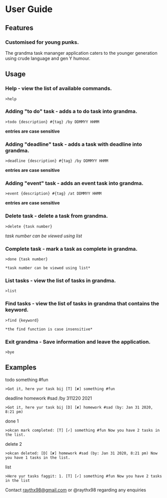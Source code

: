 # User Guide

## Features 

### Customised for young punks.

The grandma task mananger application caters to the younger generation using crude language and gen Y humour.

## Usage

### Help - view the list of available commands.

    >help

### Adding "to do" task - adds a to do task into grandma.

    >todo {description} #{tag} /by DDMMYY HHMM

**entries are case sensitive**

### Adding "deadline" task - adds a task with deadline into grandma.

    >deadline {description} #{tag} /by DDMMYY HHMM

**entries are case sensitive**

### Adding "event" task - adds an event task into grandma.

    >event {description} #{tag} /at DDMMYY HHMM

**entries are case sensitive**

### Delete task - delete a task from grandma.

    >delete {task number}

*task number can be viewed using list*

### Complete task - mark a task as complete in grandma.

    >done {task number}

    *task number can be viewed using list*

### List tasks - view the list of tasks in grandma.

    >list

### Find tasks - view the list of tasks in grandma that contains the keyword.

    >find {keyword}

    *the find function is case insensitive*

### Exit grandma - Save information and leave the application.

    >bye

## Examples

todo something #fun

    >Got it, here yur task bij [T] [✘] something #fun

deadline homework #sad /by 311220 2021

    >Got it, here yur task bij [D] [✘] homework #sad (by: Jan 31 2020, 8:21 pm)

done 1

    >okcan mark completed: [T] [✓] something #fun Now you have 2 tasks in the list.

delete 2

    >okcan deleted: [D] [✘] homework #sad (by: Jan 31 2020, 8:21 pm) Now you have 1 tasks in the list.

list

    >Here yur tasks faggit: 1. [T] [✓] something #fun Now you have 2 tasks in the list

Contact raythx98@gmail.com or @raythx98 regarding any enquiries